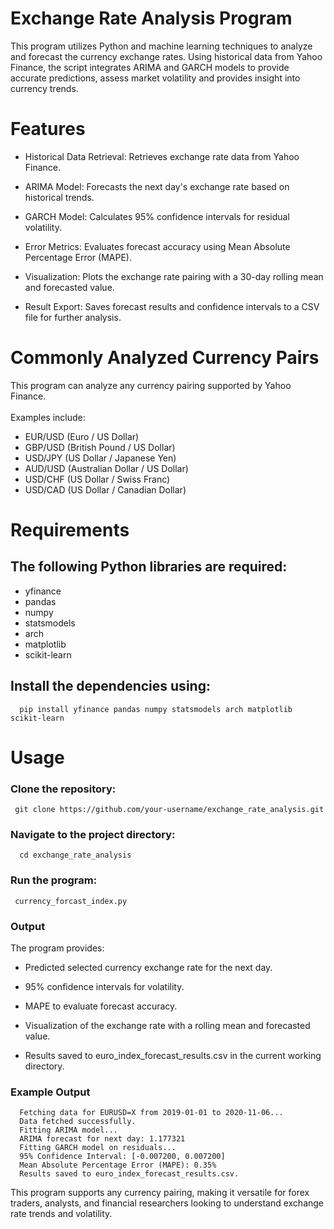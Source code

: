 # Exchange Rate Analysis Program

This program utilizes Python and machine learning techniques to analyze and forecast the currency exchange rates. Using historical data from Yahoo Finance, the script integrates ARIMA and GARCH models to provide accurate predictions, assess market volatility and provides insight into currency trends.

# Features

  * Historical Data Retrieval: Retrieves exchange rate data from Yahoo Finance.

  * ARIMA Model: Forecasts the next day's exchange rate based on historical trends.

  * GARCH Model: Calculates 95% confidence intervals for residual volatility.

  * Error Metrics: Evaluates forecast accuracy using Mean Absolute Percentage Error (MAPE).

  * Visualization: Plots the exchange rate pairing with a 30-day rolling mean and forecasted value.

  * Result Export: Saves forecast results and confidence intervals to a CSV file for further analysis.

# Commonly Analyzed Currency Pairs

This program can analyze any currency pairing supported by Yahoo Finance. <br /> <br /> Examples include:

  * EUR/USD (Euro / US Dollar)
  * GBP/USD (British Pound / US Dollar)
  * USD/JPY (US Dollar / Japanese Yen)
  * AUD/USD (Australian Dollar / US Dollar)
  * USD/CHF (US Dollar / Swiss Franc)
  * USD/CAD (US Dollar / Canadian Dollar)

# Requirements

## The following Python libraries are required:

* yfinance
* pandas
* numpy
* statsmodels
* arch
* matplotlib
* scikit-learn

## Install the dependencies using:

      pip install yfinance pandas numpy statsmodels arch matplotlib scikit-learn

# Usage

### Clone the repository:

     git clone https://github.com/your-username/exchange_rate_analysis.git

### Navigate to the project directory:

      cd exchange_rate_analysis

### Run the program:

     currency_forcast_index.py

### Output

 The program provides:

  * Predicted selected currency exchange rate  for the next day.

  * 95% confidence intervals for volatility.

  * MAPE to evaluate forecast accuracy.

  * Visualization of the exchange rate with a rolling mean and forecasted value.

  * Results saved to euro_index_forecast_results.csv in the current working directory.

### Example Output

      Fetching data for EURUSD=X from 2019-01-01 to 2020-11-06...
      Data fetched successfully.
      Fitting ARIMA model...
      ARIMA forecast for next day: 1.177321
      Fitting GARCH model on residuals...
      95% Confidence Interval: [-0.007200, 0.007200]
      Mean Absolute Percentage Error (MAPE): 0.35%
      Results saved to euro_index_forecast_results.csv.

This program supports any currency pairing, making it versatile for forex traders, analysts, and financial researchers looking to understand exchange rate trends and volatility.
